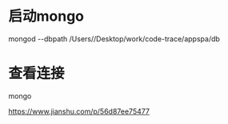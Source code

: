 # 启动mongo
mongod --dbpath /Users//Desktop/work/code-trace/appspa/db
# 查看连接
mongo

https://www.jianshu.com/p/56d87ee75477
